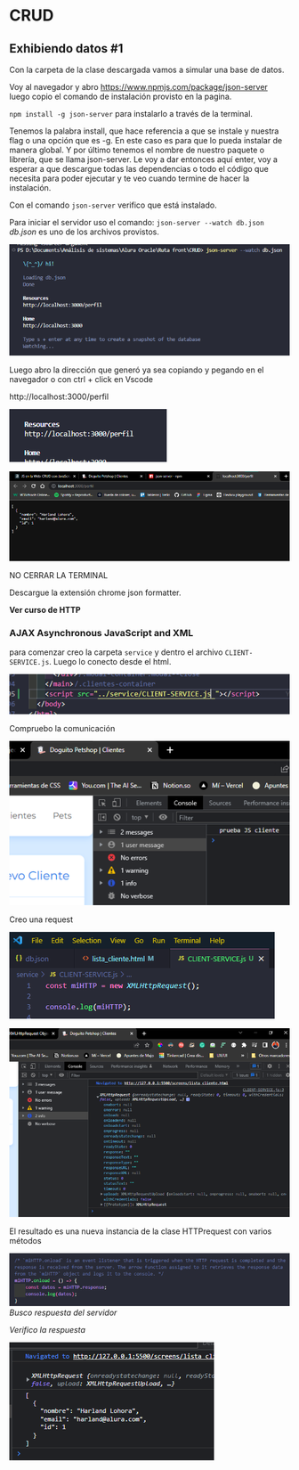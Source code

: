 # CRUD

## Exhibiendo datos #1

Con la carpeta de la clase descargada vamos a simular una base de datos.

Voy al navegador y abro <https://www.npmjs.com/package/json-server> luego copio el comando de instalación provisto en la pagina.

`npm install -g json-server` para instalarlo a través de la terminal.

Tenemos la palabra install, que hace referencia a que se instale y nuestra flag o una opción que es -g. En este caso es 
para que lo pueda instalar de manera global. Y por último tenemos el nombre de nuestro paquete o librería, que se llama 
json-server. Le voy a dar entonces aquí enter, voy a esperar a que descargue todas las dependencias o todo el código que
necesita para poder ejecutar y te veo cuando termine de hacer la instalación.

Con el comando `json-server` verifico que está instalado.

Para iniciar el servidor uso el comando: `json-server --watch db.json` *db.json* es uno de los archivos provistos.

![img.png](img.png)

Luego abro la dirección que generó ya sea copiando y pegando en el navegador o con ctrl + click en Vscode

http://localhost:3000/perfil

![img_1.png](img_1.png)

![img_2.png](img_2.png)

NO CERRAR LA TERMINAL

Descargue la extensión chrome json formatter.

**Ver curso de HTTP**

### AJAX Asynchronous JavaScript and XML

para comenzar creo la carpeta `service` y dentro el archivo `CLIENT-SERVICE.js`. Luego lo conecto desde el html.

![img_3.png](img_3.png)

Compruebo la comunicación

![img_4.png](img_4.png)

Creo una request

![img_6.png](img_6.png)

![img_7.png](img_7.png)

El resultado es una nueva instancia de la clase HTTPrequest con varios métodos

![img_8.png](img_8.png) _Busco respuesta del servidor_

_Verifico la respuesta_

![img_9.png](img_9.png) 















